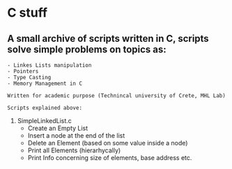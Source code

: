 # C stuff
## A small archive of scripts written in C, scripts solve simple problems on topics as:
  
    - Linkes Lists manipulation
    - Pointers 
    - Type Casting 
    - Memory Management in C
    
    Written for academic purpose (Technincal university of Crete, MHL Lab)
    
    Scripts explained above:
                                                                                              
                                                                                        

 1. SimpleLinkedList.c
 	- Create an Empty List
 	- Insert a node at the end of the list
 	- Delete an Element (based on some value inside a node)
 	- Print all Elements (hierarhycally)
 	- Print Info concerning size of elements, base address etc.

